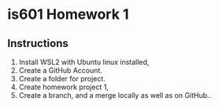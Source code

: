 # is601 Homework 1
## Instructions
1. Install WSL2 with Ubuntu linux installed, 
2. Create a GitHub Account.
3. Create a folder for project. 
4. Create homework project 1, 
5. Create a branch, and a merge locally as well as on GitHub..
